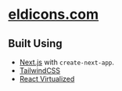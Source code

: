 # [eldicons.com](https://eldicons.com)

## Built Using 

- [Next.js](https://nextjs.org/) with `create-next-app`.
- [TailwindCSS](https://tailwindcss.com/)
- [React Virtualized](https://github.com/bvaughn/react-virtualized)